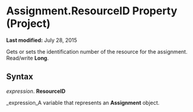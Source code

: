 
# Assignment.ResourceID Property (Project)

 **Last modified:** July 28, 2015

Gets or sets the identification number of the resource for the assignment. Read/write  **Long**.

## Syntax

 _expression_. **ResourceID**

 _expression_A variable that represents an  **Assignment** object.

